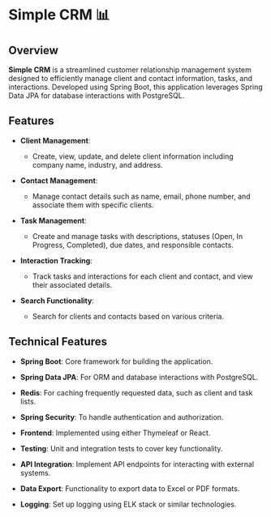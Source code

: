 # Simple CRM 📊
## Overview

**Simple CRM** is a streamlined customer relationship management system designed to efficiently manage client and contact information, tasks, and interactions. Developed using Spring Boot, this application leverages Spring Data JPA for database interactions with PostgreSQL.

## Features

- **Client Management**:
  - Create, view, update, and delete client information including company name, industry, and address.

- **Contact Management**:
  - Manage contact details such as name, email, phone number, and associate them with specific clients.

- **Task Management**:
  - Create and manage tasks with descriptions, statuses (Open, In Progress, Completed), due dates, and responsible contacts.

- **Interaction Tracking**:
  - Track tasks and interactions for each client and contact, and view their associated details.

- **Search Functionality**:
  - Search for clients and contacts based on various criteria.

## Technical Features

- **Spring Boot**: Core framework for building the application.
- **Spring Data JPA**: For ORM and database interactions with PostgreSQL.
- **Redis**: For caching frequently requested data, such as client and task lists.
- **Spring Security**: To handle authentication and authorization.
- **Frontend**: Implemented using either Thymeleaf or React.
- **Testing**: Unit and integration tests to cover key functionality.
  
- **API Integration**: Implement API endpoints for interacting with external systems.
- **Data Export**: Functionality to export data to Excel or PDF formats.
- **Logging**: Set up logging using ELK stack or similar technologies.




